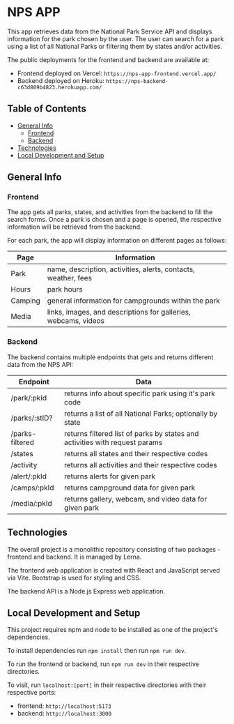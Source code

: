 # NPS APP

This app retrieves data from the National Park Service API and displays information
for the park chosen by the user. The user can search for a park using a list of
all National Parks or filtering them by states and/or activities.

The public deployments for the frontend and backend are available at:

* Frontend deployed on Vercel: `https://nps-app-frontend.vercel.app/`
* Backend deployed on Heroku: `https://nps-backend-c63d809b4823.herokuapp.com/`

## Table of Contents

* [General Info](#general-info)
  * [Frontend](#frontend)
  * [Backend](#backend)
* [Technologies](#technologies)
* [Local Development and Setup](#local-development-and-setup)

## General Info

### Frontend

The app gets all parks, states, and activities from the backend to fill the search
forms. Once a park is chosen and a page is opened, the respective information
will be retrieved from the backend.

For each park, the app will display information on different pages as follows:

| Page | Information |
| ---- | ----------- |
| Park | name, description, activities, alerts, contacts, weather, fees |
| Hours | park hours |
| Camping | general information for campgrounds within the park |
| Media | links, images, and descriptions for galleries, webcams, videos |

### Backend

The backend contains multiple endpoints that gets and returns different data
from the NPS API:

| Endpoint | Data |
| --- | --- |
| /park/:pkId | returns info about specific park using it's park code |
| /parks/:stID? | returns a list of all National Parks; optionally by state |
| /parks-filtered | returns filtered list of parks by states and activities with request params |
| /states | returns all states and their respective codes |
| /activity | returns all activities and their respective codes |
| /alert/:pkId | returns alerts for given park |
| /camps/:pkId | returns campground data for given park |
| /media/:pkId | returns gallery, webcam, and video data for given park |

## Technologies

The overall project is a monolithic repository consisting of two packages - frontend
and backend. It is managed by Lerna.

The frontend web application is created with React and JavaScript served via Vite.
Bootstrap is used for styling and CSS.

The backend API is a Node.js Express web application.

## Local Development and Setup

This project requires npm and node to be installed as one of the project's
dependencies.

To install dependencies run `npm install` then run `npm run dev`.

To run the frontend or backend, run `npm run dev` in their respective directories.

To visit, run `localhost:[port]` in their respective directories with their
respective ports:

* frontend: `http://localhost:5173`
* backend: `http://localhost:3000`
